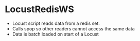 # LocustRedisWS

* Locust script reads data from a redis set.
* Calls spop so other readers cannot access the same data
* Data is batch loaded on start of a Locust
